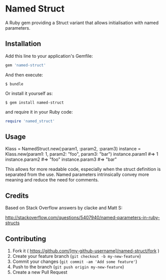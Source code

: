 # Named Struct

A Ruby gem providing a Struct variant that allows initialisation with named parameters. 


## Installation

Add this line to your application's Gemfile:

```ruby
gem 'named-struct'
```

And then execute:

    $ bundle

Or install it yourself as:

    $ gem install named-struct

and require it in your Ruby code:

````ruby
require 'named_struct'
````


## Usage

  Klass = NamedStruct.new(:param1, :param2, :param3)
  instance = Klass.new(param1: 1, param2: "foo", param3: "bar")
  instance.param1
  #=> 1
  instance.param2
  #=> "foo"
  instance.param3
  #=> "bar"
  

This allows for more readable code, especially when the struct definition is separated from the use. Named parameters intrinsically convey more meaning and reduce the need for comments.


## Credits

Based on Stack Overflow answers by clacke and Matt S:

http://stackoverflow.com/questions/5407940/named-parameters-in-ruby-structs


## Contributing

1. Fork it ( https://github.com/[my-github-username]/named-struct/fork )
2. Create your feature branch (`git checkout -b my-new-feature`)
3. Commit your changes (`git commit -am 'Add some feature'`)
4. Push to the branch (`git push origin my-new-feature`)
5. Create a new Pull Request

